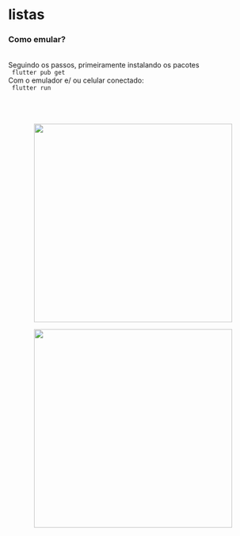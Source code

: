 # listas

### Como emular?
<br />
 Seguindo os passos, primeiramente instalando os pacotes
<br />
<code> flutter pub get </code>
<br />
Com o emulador e/ ou  celular conectado:
<br />
<code> flutter run </code>
<br />
<br />
<br />
<br />
<p  align="center">
<img  src="https://i.pinimg.com/originals/0e/06/96/0e06967b8d80de6fafa51ab5411a3411.png"  heigth="100"  width="400"/>
<p/>

<p  align="center">
<img  src="https://i.pinimg.com/originals/bf/a3/4b/bfa34b8910b86d0fd3da848e9126110f.png"  heigth="100"  width="400"/>
<p/>


